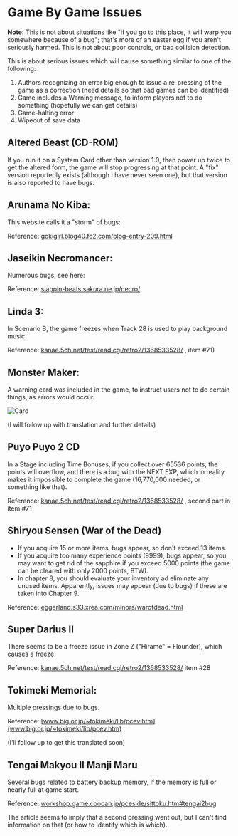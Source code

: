 # Game By Game Issues

**Note:**
This is not about situations like "if you go to this place, it will warp you somewhere because of a bug"; that's more of an easter egg if you aren't seriously harmed.
This is not about poor controls, or bad collision detection.

This is about serious issues which will cause something similar to one of the following:
 1. Authors recognizing an error big enough to issue a re-pressing of the game as a correction (need details so that bad games can be identified)
 2. Game includes a Warning message, to inform players not to do something (hopefully we can get details)
 3. Game-halting error
 4. Wipeout of save data

## Altered Beast (CD-ROM)

If you run it on a System Card other than version 1.0, then power up twice to get the altered
form, the game will stop progressing at that point.  A "fix" version reportedly exists
(although I have never seen one), but that version is also reported to have bugs.


## Arunama No Kiba:

This website calls it a "storm" of bugs:

Reference: [gokigirl.blog40.fc2.com/blog-entry-209.html](gokigirl.blog40.fc2.com/blog-entry-209.html)


## Jaseikin Necromancer:

Numerous bugs, see here:

Reference: [slappin-beats.sakura.ne.jp/necro/](slappin-beats.sakura.ne.jp/necro/)


## Linda 3:

In Scenario B, the game freezes when Track 28 is used to play background music

Reference: [kanae.5ch.net/test/read.cgi/retro2/1368533528/](kanae.5ch.net/test/read.cgi/retro2/1368533528/) , item #71)



## Monster Maker:

A warning card was included in the game, to instruct users not to do certain things, as errors would occur.

![Card](/assets/images/MonsterMaker.jpg)

(I will follow up with translation and further details)


## Puyo Puyo 2 CD

In a Stage including Time Bonuses, if you collect over 65536 points, the points will overflow, and
there is a bug with the NEXT EXP, which in reality makes it impossible to complete the game
(16,770,000 needed, or something like that).

Reference: [kanae.5ch.net/test/read.cgi/retro2/1368533528/](kanae.5ch.net/test/read.cgi/retro2/1368533528/) , second part in item #71


## Shiryou Sensen (War of the Dead)

 - If you acquire 15 or more items, bugs appear, so don't exceed 13 items.
 - If you acquire too many experience points (9999), bugs appear, so you may want to get rid
of the sapphire if you exceed 5000 points (the game can be cleared with only 2000 points, BTW).
 - In chapter 8, you should evaluate your inventory ad eliminate any unused items. Apparently,
issues may appear (due to bugs) if these are taken into Chapter 9.

Reference: [eggerland.s33.xrea.com/minors/warofdead.html](eggerland.s33.xrea.com/minors/warofdead.html)

## Super Darius II

There seems to be a freeze issue in Zone Z ("Hirame" = Flounder), which causes a freeze.

Reference: [kanae.5ch.net/test/read.cgi/retro2/1368533528/](kanae.5ch.net/test/read.cgi/retro2/1368533528/)   item #28


## Tokimeki Memorial:

Multiple pressings due to bugs.

Reference: [www.big.or.jp/~tokimeki/lib/pcev.htm](www.big.or.jp/~tokimeki/lib/pcev.htm)

(I'll follow up to get this translated soon)


## Tengai Makyou II Manji Maru

Several bugs related to battery backup memory, if the memory is full or nearly full at game start.

Reference: [workshop.game.coocan.jp/pceside/sittoku.htm#tengai2bug](workshop.game.coocan.jp/pceside/sittoku.htm#tengai2bug)

The article seems to imply that a second pressing went out, but I can't find information on that (or how to identify which is which).

